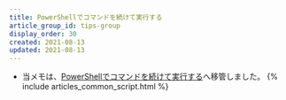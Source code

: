 ```yaml
---
title: PowerShellでコマンドを続けて実行する
article_group_id: tips-group
display_order: 30
created: 2021-08-13
updated: 2021-08-13
---
```

- 当メモは、[PowerShellでコマンドを続けて実行する](https://thinktwice.tech/it/powershell/running_commands_in_succession_in_powershell/)へ移管しました。
{% include articles_common_script.html %}
